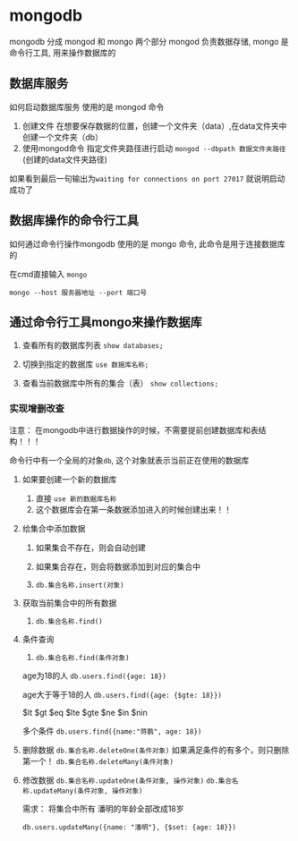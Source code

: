 # mongodb
mongodb 分成 mongod 和 mongo 两个部分
mongod 负责数据存储, mongo 是命令行工具, 用来操作数据库的
## 数据库服务
如何启动数据库服务
使用的是  mongod  命令

1. 创建文件  在想要保存数据的位置，创建一个文件夹（data）,在data文件夹中创建一个文件夹（db）
2. 使用mongod命令 指定文件夹路径进行启动
`mongod --dbpath 数据文件夹路径`  (创建的data文件夹路径)

如果看到最后一句输出为`waiting for connections on port 27017`
就说明启动成功了

## 数据库操作的命令行工具
如何通过命令行操作mongodb
使用的是  mongo 命令, 此命令是用于连接数据库的

在cmd直接输入 `mongo`



`mongo --host 服务器地址 --port 端口号`


## 通过命令行工具mongo来操作数据库 

1. 查看所有的数据库列表
`show databases;`

2. 切换到指定的数据库
`use 数据库名称;`

3. 查看当前数据库中所有的集合（表）
`show collections;`



### 实现增删改查
注意： 在mongodb中进行数据操作的时候，不需要提前创建数据库和表结构！！！

命令行中有一个全局的对象`db`, 这个对象就表示当前正在使用的数据库

1. 如果要创建一个新的数据库
    1. 直接 `use 新的数据库名称`
    2. 这个数据库会在第一条数据添加进入的时候创建出来！！

2. 给集合中添加数据
    1. 如果集合不存在，则会自动创建
    2. 如果集合存在，则会将数据添加到对应的集合中

    3. `db.集合名称.insert(对象)`

3. 获取当前集合中的所有数据
    1. `db.集合名称.find()`

4. 条件查询
    1. `db.集合名称.find(条件对象)`

    age为18的人
    `db.users.find({age: 18})`

    age大于等于18的人
    `db.users.find({age: {$gte: 18}})`

    $lt
    $gt
    $eq
    $lte
    $gte
    $ne
    $in
    $nin

    多个条件
    `db.users.find({name:"蒋鹏", age: 18})`

5. 删除数据
   `db.集合名称.deleteOne(条件对象)`  如果满足条件的有多个，则只删除第一个！
   `db.集合名称.deleteMany(条件对象)`


6. 修改数据
   `db.集合名称.updateOne(条件对象, 操作对象)`
   `db.集合名称.updateMany(条件对象, 操作对象)`

   需求： 将集合中所有 潘明的年龄全部改成18岁

   `db.users.updateMany({name: "潘明"}, {$set: {age: 18}})`
